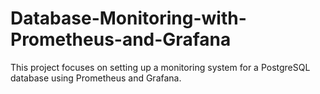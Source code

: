 # Database-Monitoring-with-Prometheus-and-Grafana
This project focuses on setting up a monitoring system for a PostgreSQL database using Prometheus and Grafana.
